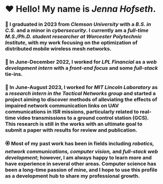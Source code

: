 # :hearts: Hello! My name is *Jenna Hofseth*.
### :cherry_blossom: I graduated in 2023 from *Clemson University* with a _B.S. in C.S._ and a minor in *cybersecurity*. I currently am a _full-time M.S./Ph.D. student researcher at Worcester Polytechnic Institute_, with my work focusing on the optimization of distributed mobile wireless mesh networks.
### :sunflower: In June-December 2022, I worked for *LPL Financial* as a *web development intern* with a *front-end focus* and some *full-stack* tie-ins.
### :hibiscus: In June-August 2023, I worked for *MIT Lincoln Laboratory* as a *research intern in the Tactical Networks group* and started a project aiming to discover methods of alleviating the effects of impaired network communication links on UAV communications in ISR missions, particularly related to real-time video transmissions to a ground control station (GCS). This research is still in the works with an ultimate goal to submit a paper with results for review and publication.
### :rosette: Most of my past work has been in fields including _robotics, network communications, computer vision,_ and _full-stack web development_; however, I am always happy to learn more and have experience in several other areas. Computer science has been a long-time passion of mine, and I hope to use this profile as a development hub to share my professional growth.



<!--
**ewpoe1237/ewpoe1237** is a ✨ _special_ ✨ repository because its `README.md` (this file) appears on your GitHub profile.

Here are some ideas to get you started:

- 🔭 I’m currently working on ...
- 🌱 I’m currently learning ...
- 👯 I’m looking to collaborate on ...
- 🤔 I’m looking for help with ...
- 💬 Ask me about ...
- 📫 How to reach me: ...
- 😄 Pronouns: ...
- ⚡ Fun fact: ...
-->
